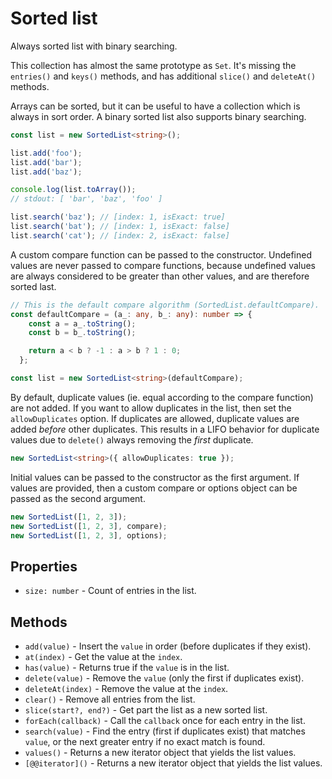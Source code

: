 # Sorted list

Always sorted list with binary searching.

This collection has almost the same prototype as `Set`. It's missing the `entries()` and `keys()` methods, and has additional `slice()` and `deleteAt()` methods.

Arrays can be sorted, but it can be useful to have a collection which is always in sort order. A binary sorted list also supports binary searching.

```ts
const list = new SortedList<string>();

list.add('foo');
list.add('bar');
list.add('baz');

console.log(list.toArray());
// stdout: [ 'bar', 'baz', 'foo' ]

list.search('baz'); // [index: 1, isExact: true]
list.search('bat'); // [index: 1, isExact: false]
list.search('cat'); // [index: 2, isExact: false]
```

A custom compare function can be passed to the constructor. Undefined values are never passed to compare functions, because undefined values are always considered to be greater than other values, and are therefore sorted last.

```ts
// This is the default compare algorithm (SortedList.defaultCompare).
const defaultCompare = (a_: any, b_: any): number => {
    const a = a_.toString();
    const b = b_.toString();

    return a < b ? -1 : a > b ? 1 : 0;
  };

const list = new SortedList<string>(defaultCompare);
```

By default, duplicate values (ie. equal according to the compare function) are not added. If you want to allow duplicates in the list, then set the `allowDuplicates` option. If duplicates are allowed, duplicate values are added _before_ other duplicates. This results in a LIFO behavior for duplicate values due to `delete()` always removing the _first_ duplicate.

```ts
new SortedList<string>({ allowDuplicates: true });
```

Initial values can be passed to the constructor as the first argument. If values are provided, then a custom compare or options object can be passed as the second argument.

```ts
new SortedList([1, 2, 3]);
new SortedList([1, 2, 3], compare);
new SortedList([1, 2, 3], options);
```

## Properties

- `size: number` - Count of entries in the list.

## Methods

- `add(value)` - Insert the `value` in order (before duplicates if they exist).
- `at(index)` - Get the value at the `index`.
- `has(value)` - Returns true if the `value` is in the list.
- `delete(value)` - Remove the `value` (only the first if duplicates exist).
- `deleteAt(index)` - Remove the value at the `index`.
- `clear()` - Remove all entries from the list.
- `slice(start?, end?)` - Get part the list as a new sorted list.
- `forEach(callback)` - Call the `callback` once for each entry in the list.
- `search(value)` - Find the entry (first if duplicates exist) that matches `value`, or the next greater entry if no exact match is found.
- `values()` - Returns a new iterator object that yields the list values.
- `[@@iterator]()` - Returns a new iterator object that yields the list values.
